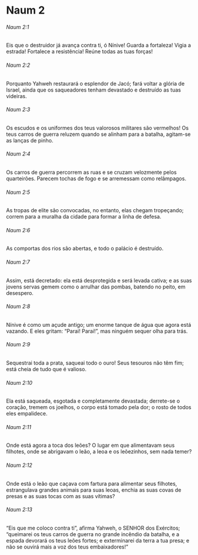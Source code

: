 # Naum 2

###### Naum 2:1

Eis que o destruidor já avança contra ti, ó Nínive! Guarda a fortaleza! Vigia a estrada! Fortalece a resistência! Reúne todas as tuas forças!

###### Naum 2:2

Porquanto Yahweh restaurará o esplendor de Jacó; fará voltar a glória de Israel, ainda que os saqueadores tenham devastado e destruído as tuas videiras.

###### Naum 2:3

Os escudos e os uniformes dos teus valorosos militares são vermelhos! Os teus carros de guerra reluzem quando se alinham para a batalha, agitam-se as lanças de pinho.

###### Naum 2:4

Os carros de guerra percorrem as ruas e se cruzam velozmente pelos quarteirões. Parecem tochas de fogo e se arremessam como relâmpagos.

###### Naum 2:5

As tropas de elite são convocadas, no entanto, elas chegam tropeçando; correm para a muralha da cidade para formar a linha de defesa.

###### Naum 2:6

As comportas dos rios são abertas, e todo o palácio é destruído.

###### Naum 2:7

Assim, está decretado: ela está desprotegida e será levada cativa; e as suas jovens servas gemem como o arrulhar das pombas, batendo no peito, em desespero.

###### Naum 2:8

Nínive é como um açude antigo; um enorme tanque de água que agora está vazando. E eles gritam: “Parai! Parai!”, mas ninguém sequer olha para trás.

###### Naum 2:9

Sequestrai toda a prata, saqueai todo o ouro! Seus tesouros não têm fim; está cheia de tudo que é valioso.

###### Naum 2:10

Ela está saqueada, esgotada e completamente devastada; derrete-se o coração, tremem os joelhos, o corpo está tomado pela dor; o rosto de todos eles empalidece.

###### Naum 2:11

Onde está agora a toca dos leões? O lugar em que alimentavam seus filhotes, onde se abrigavam o leão, a leoa e os leõezinhos, sem nada temer?

###### Naum 2:12

Onde está o leão que caçava com fartura para alimentar seus filhotes, estrangulava grandes animais para suas leoas, enchia as suas covas de presas e as suas tocas com as suas vítimas?

###### Naum 2:13

“Eis que me coloco contra ti”, afirma Yahweh, o SENHOR dos Exércitos; “queimarei os teus carros de guerra no grande incêndio da batalha, e a espada devorará os teus leões fortes; e exterminarei da terra a tua presa; e não se ouvirá mais a voz dos teus embaixadores!”

